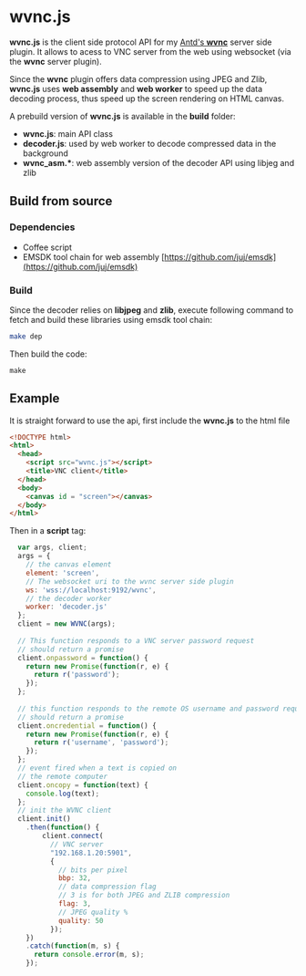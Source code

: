 # wvnc.js

**wvnc.js** is the client side protocol API for my [Antd's **wvnc**](https://github.com/lxsang/antd-wvnc-plugin) server side plugin. It allows to acess to VNC server from the web using websocket (via the **wvnc** server plugin).

Since the **wvnc** plugin offers data compression using JPEG and Zlib, **wvnc.js** uses **web assembly** and **web worker** to speed up the data decoding process, thus speed up the screen rendering on HTML canvas.

A prebuild version of **wvnc.js** is available in the **build** folder:
* **wvnc.js**:  main API class
* **decoder.js**: used by web worker to decode compressed data in the background
* **wvnc_asm.\***: web assembly version of the decoder API using libjeg and zlib

## Build from source
### Dependencies
* Coffee script
* EMSDK tool chain for web assembly [https://github.com/juj/emsdk](https://github.com/juj/emsdk)

### Build
Since the decoder relies on **libjpeg** and **zlib**, execute following command to fetch and build these libraries using emsdk tool chain:

```sh
make dep
```
Then build the code:
```
make
```
## Example
It is straight forward to use the api, first include the **wvnc.js** to the html file
```html
<!DOCTYPE html>
<html>
  <head>
    <script src="wvnc.js"></script>
    <title>VNC client</title>
  </head>
  <body>
    <canvas id = "screen"></canvas>
  </body>
</html>
```

Then in a **script** tag:
```javascript
  var args, client;
  args = {
    // the canvas element
    element: 'screen',
    // The websocket uri to the wvnc server side plugin
    ws: 'wss://localhost:9192/wvnc',
    // the decoder worker
    worker: 'decoder.js'
  };
  client = new WVNC(args);
  
  // This function responds to a VNC server password request
  // should return a promise
  client.onpassword = function() {
    return new Promise(function(r, e) {
      return r('password');
    });
  };
  
  // this function responds to the remote OS username and password request
  // should return a promise
  client.oncredential = function() {
    return new Promise(function(r, e) {
      return r('username', 'password');
    });
  };
  // event fired when a text is copied on
  // the remote computer
  client.oncopy = function(text) {
    console.log(text);
  };
  // init the WVNC client
  client.init()
    .then(function() {
        client.connect(
          // VNC server
          "192.168.1.20:5901", 
          {
            // bits per pixel
            bbp: 32,
            // data compression flag
            // 3 is for both JPEG and ZLIB compression
            flag: 3,
            // JPEG quality %
            quality: 50
          });
    })
    .catch(function(m, s) {
      return console.error(m, s);
    });
```
